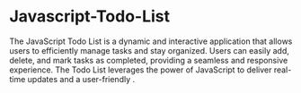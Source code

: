 # Javascript-Todo-List
 The JavaScript Todo List is a dynamic and interactive application that allows users to efficiently manage tasks and stay organized. Users can easily add, delete, and mark tasks as completed, providing a seamless and responsive experience. The Todo List leverages the power of JavaScript to deliver real-time updates and a user-friendly .
